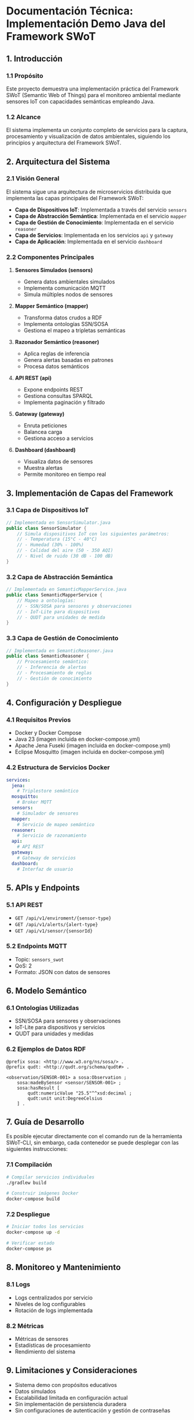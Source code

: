 # Documentación Técnica: Implementación Demo Java del Framework SWoT

## 1. Introducción
### 1.1 Propósito
Este proyecto demuestra una implementación práctica del Framework SWoT (Semantic Web of Things) para el monitoreo ambiental mediante sensores IoT con capacidades semánticas empleando Java.

### 1.2 Alcance
El sistema implementa un conjunto completo de servicios para la captura, procesamiento y visualización de datos ambientales, siguiendo los principios y arquitectura del Framework SWoT.

## 2. Arquitectura del Sistema
### 2.1 Visión General
El sistema sigue una arquitectura de microservicios distribuida que implementa las capas principales del Framework SWoT:

- **Capa de Dispositivos IoT**: Implementada a través del servicio `sensors`
- **Capa de Abstracción Semántica**: Implementada en el servicio `mapper`
- **Capa de Gestión de Conocimiento**: Implementada en el servicio `reasoner`
- **Capa de Servicios**: Implementada en los servicios `api` y `gateway`
- **Capa de Aplicación**: Implementada en el servicio `dashboard`

### 2.2 Componentes Principales
1. **Sensores Simulados (sensors)**
   - Genera datos ambientales simulados
   - Implementa comunicación MQTT
   - Simula múltiples nodos de sensores

2. **Mapper Semántico (mapper)**
   - Transforma datos crudos a RDF
   - Implementa ontologías SSN/SOSA
   - Gestiona el mapeo a tripletas semánticas

3. **Razonador Semántico (reasoner)**
   - Aplica reglas de inferencia
   - Genera alertas basadas en patrones
   - Procesa datos semánticos

4. **API REST (api)**
   - Expone endpoints REST
   - Gestiona consultas SPARQL
   - Implementa paginación y filtrado

5. **Gateway (gateway)**
   - Enruta peticiones
   - Balancea carga
   - Gestiona acceso a servicios

6. **Dashboard (dashboard)**
   - Visualiza datos de sensores
   - Muestra alertas
   - Permite monitoreo en tiempo real

## 3. Implementación de Capas del Framework

### 3.1 Capa de Dispositivos IoT
```java
// Implementada en SensorSimulator.java
public class SensorSimulator {
    // Simula dispositivos IoT con los siguientes parámetros:
    // - Temperatura (15°C - 40°C)
    // - Humedad (30% - 100%)
    // - Calidad del aire (50 - 350 AQI)
    // - Nivel de ruido (30 dB - 100 dB)
}
```

### 3.2 Capa de Abstracción Semántica
```java
// Implementada en SemanticMapperService.java
public class SemanticMapperService {
    // Mapeo a ontologías:
    // - SSN/SOSA para sensores y observaciones
    // - IoT-Lite para dispositivos
    // - QUDT para unidades de medida
}
```

### 3.3 Capa de Gestión de Conocimiento
```java
// Implementada en SemanticReasoner.java
public class SemanticReasoner {
    // Procesamiento semántico:
    // - Inferencia de alertas
    // - Procesamiento de reglas
    // - Gestión de conocimiento
}
```

## 4. Configuración y Despliegue

### 4.1 Requisitos Previos
- Docker y Docker Compose
- Java 23 (imagen incluida en docker-compose.yml)
- Apache Jena Fuseki (imagen incluida en docker-compose.yml)
- Eclipse Mosquitto (imagen incluida en docker-compose.yml)

### 4.2 Estructura de Servicios Docker
```yaml
services:
  jena:
    # Triplestore semántico
  mosquitto:
    # Broker MQTT
  sensors:
    # Simulador de sensores
  mapper:
    # Servicio de mapeo semántico
  reasoner:
    # Servicio de razonamiento
  api:
    # API REST
  gateway:
    # Gateway de servicios
  dashboard:
    # Interfaz de usuario
```

## 5. APIs y Endpoints

### 5.1 API REST
- `GET /api/v1/enviroment/{sensor-type}`
- `GET /api/v1/alerts/{alert-type}`
- `GET /api/v1/sensor/{sensorId}`

### 5.2 Endpoints MQTT
- Topic: `sensors_swot`
- QoS: 2
- Formato: JSON con datos de sensores

## 6. Modelo Semántico

### 6.1 Ontologías Utilizadas
- SSN/SOSA para sensores y observaciones
- IoT-Lite para dispositivos y servicios
- QUDT para unidades y medidas

### 6.2 Ejemplos de Datos RDF
```turtle
@prefix sosa: <http://www.w3.org/ns/sosa/> .
@prefix qudt: <http://qudt.org/schema/qudt#> .

<observation/SENSOR-001> a sosa:Observation ;
    sosa:madeBySensor <sensor/SENSOR-001> ;
    sosa:hasResult [
        qudt:numericValue "25.5"^^xsd:decimal ;
        qudt:unit unit:DegreeCelsius
    ] .
```

## 7. Guía de Desarrollo

Es posible ejecutar directamente con el comando run de la herramienta SWoT-CLI, sin embargo, cada contenedor se puede desplegar con las siguientes instrucciones:

### 7.1 Compilación
```bash
# Compilar servicios individuales
./gradlew build

# Construir imágenes Docker
docker-compose build
```

### 7.2 Despliegue
```bash
# Iniciar todos los servicios
docker-compose up -d

# Verificar estado
docker-compose ps
```

## 8. Monitoreo y Mantenimiento

### 8.1 Logs
- Logs centralizados por servicio
- Niveles de log configurables
- Rotación de logs implementada

### 8.2 Métricas
- Métricas de sensores
- Estadísticas de procesamiento
- Rendimiento del sistema

## 9. Limitaciones y Consideraciones
- Sistema demo con propósitos educativos
- Datos simulados
- Escalabilidad limitada en configuración actual
- Sin implementación de persistencia duradera
- Sin configuraciones de autenticación y gestión de contraseñas
